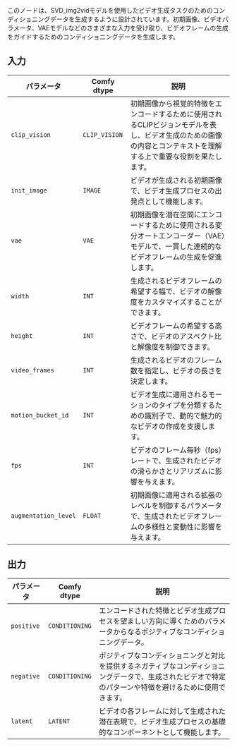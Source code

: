 このノードは、SVD_img2vidモデルを使用したビデオ生成タスクのためのコンディショニングデータを生成するように設計されています。初期画像、ビデオパラメータ、VAEモデルなどのさまざまな入力を受け取り、ビデオフレームの生成をガイドするためのコンディショニングデータを生成します。

## 入力

| パラメータ             | Comfy dtype        | 説明 |
|----------------------|--------------------|-------------|
| `clip_vision`         | `CLIP_VISION`      | 初期画像から視覚的特徴をエンコードするために使用されるCLIPビジョンモデルを表し、ビデオ生成のための画像の内容とコンテキストを理解する上で重要な役割を果たします。 |
| `init_image`          | `IMAGE`            | ビデオが生成される初期画像で、ビデオ生成プロセスの出発点として機能します。 |
| `vae`                 | `VAE`              | 初期画像を潜在空間にエンコードするために使用される変分オートエンコーダー（VAE）モデルで、一貫した連続的なビデオフレームの生成を促進します。 |
| `width`               | `INT`              | 生成されるビデオフレームの希望する幅で、ビデオの解像度をカスタマイズすることができます。 |
| `height`              | `INT`              | ビデオフレームの希望する高さで、ビデオのアスペクト比と解像度を制御できます。 |
| `video_frames`        | `INT`              | 生成されるビデオのフレーム数を指定し、ビデオの長さを決定します。 |
| `motion_bucket_id`    | `INT`              | ビデオ生成に適用されるモーションのタイプを分類するための識別子で、動的で魅力的なビデオの作成を支援します。 |
| `fps`                 | `INT`              | ビデオのフレーム毎秒（fps）レートで、生成されたビデオの滑らかさとリアリズムに影響を与えます。 |
| `augmentation_level`  | `FLOAT`            | 初期画像に適用される拡張のレベルを制御するパラメータで、生成されたビデオフレームの多様性と変動性に影響を与えます。 |

## 出力

| パラメータ     | Comfy dtype        | 説明 |
|---------------|--------------------|-------------|
| `positive`    | `CONDITIONING`     | エンコードされた特徴とビデオ生成プロセスを望ましい方向に導くためのパラメータからなるポジティブなコンディショニングデータ。 |
| `negative`    | `CONDITIONING`     | ポジティブなコンディショニングと対比を提供するネガティブなコンディショニングデータで、生成されたビデオで特定のパターンや特徴を避けるために使用できます。 |
| `latent`      | `LATENT`           | ビデオの各フレームに対して生成された潜在表現で、ビデオ生成プロセスの基礎的なコンポーネントとして機能します。 |
